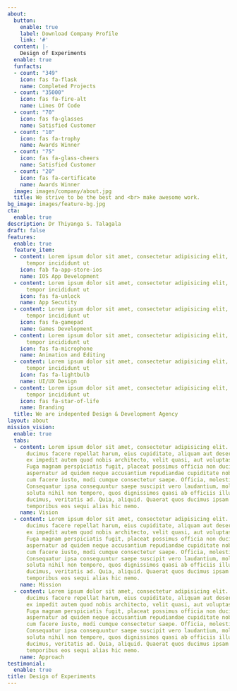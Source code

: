 ```yaml
---
about:
  button:
    enable: true
    label: Download Company Profile
    link: '#'
  content: |-
    Design of Experiments
  enable: true
  funfacts:
  - count: "349"
    icon: fas fa-flask
    name: Completed Projects
  - count: "35000"
    icon: fas fa-fire-alt
    name: Lines Of Code
  - count: "70"
    icon: fas fa-glasses
    name: Satisfied Customer
  - count: "10"
    icon: fas fa-trophy
    name: Awards Winner
  - count: "75"
    icon: fas fa-glass-cheers
    name: Satisfied Customer
  - count: "20"
    icon: fas fa-certificate
    name: Awards Winner
  image: images/company/about.jpg
  title: We strive to be the best and <br> make awesome work.
bg_image: images/feature-bg.jpg
cta:
  enable: true
description: Dr Thiyanga S. Talagala
draft: false
features:
  enable: true
  feature_item:
  - content: Lorem ipsum dolor sit amet, consectetur adipisicing elit, sed do eiusmod
      tempor incididunt ut
    icon: fab fa-app-store-ios
    name: IOS App Development
  - content: Lorem ipsum dolor sit amet, consectetur adipisicing elit, sed do eiusmod
      tempor incididunt ut
    icon: fas fa-unlock
    name: App Secutity
  - content: Lorem ipsum dolor sit amet, consectetur adipisicing elit, sed do eiusmod
      tempor incididunt ut
    icon: fas fa-gamepad
    name: Games Development
  - content: Lorem ipsum dolor sit amet, consectetur adipisicing elit, sed do eiusmod
      tempor incididunt ut
    icon: fas fa-microphone
    name: Animation and Editing
  - content: Lorem ipsum dolor sit amet, consectetur adipisicing elit, sed do eiusmod
      tempor incididunt ut
    icon: fas fa-lightbulb
    name: UI/UX Design
  - content: Lorem ipsum dolor sit amet, consectetur adipisicing elit, sed do eiusmod
      tempor incididunt ut
    icon: fas fa-star-of-life
    name: Branding
  title: We are indepented Design & Development Agency
layout: about
mission_vision:
  enable: true
  tabs:
  - content: Lorem ipsum dolor sit amet, consectetur adipisicing elit. Inventore nobis
      ducimus facere repellat harum, eius cupiditate, aliquam aut deserunt. Nemo illo
      ex impedit autem quod nobis architecto, velit quasi, aut voluptas porro natus.
      Fuga magnam perspiciatis fugit, placeat possimus officia non ducimus voluptatum
      aspernatur ad quidem neque accusantium repudiandae cupiditate nobis corporis,
      cum facere iusto, modi cumque consectetur saepe. Officia, molestiae tempore!
      Consequatur ipsa consequuntur saepe suscipit vero laudantium, mollitia, quaerat
      soluta nihil non tempore, quos dignissimos quasi ab officiis illum numquam quibusdam
      ducimus, veritatis ad. Quia, aliquid. Quaerat quos ducimus ipsam amet minus
      temporibus eos sequi alias hic nemo.
    name: Vision
  - content: Lorem ipsum dolor sit amet, consectetur adipisicing elit. Inventore nobis
      ducimus facere repellat harum, eius cupiditate, aliquam aut deserunt. Nemo illo
      ex impedit autem quod nobis architecto, velit quasi, aut voluptas porro natus.
      Fuga magnam perspiciatis fugit, placeat possimus officia non ducimus voluptatum
      aspernatur ad quidem neque accusantium repudiandae cupiditate nobis corporis,
      cum facere iusto, modi cumque consectetur saepe. Officia, molestiae tempore!
      Consequatur ipsa consequuntur saepe suscipit vero laudantium, mollitia, quaerat
      soluta nihil non tempore, quos dignissimos quasi ab officiis illum numquam quibusdam
      ducimus, veritatis ad. Quia, aliquid. Quaerat quos ducimus ipsam amet minus
      temporibus eos sequi alias hic nemo.
    name: Mission
  - content: Lorem ipsum dolor sit amet, consectetur adipisicing elit. Inventore nobis
      ducimus facere repellat harum, eius cupiditate, aliquam aut deserunt. Nemo illo
      ex impedit autem quod nobis architecto, velit quasi, aut voluptas porro natus.
      Fuga magnam perspiciatis fugit, placeat possimus officia non ducimus voluptatum
      aspernatur ad quidem neque accusantium repudiandae cupiditate nobis corporis,
      cum facere iusto, modi cumque consectetur saepe. Officia, molestiae tempore!
      Consequatur ipsa consequuntur saepe suscipit vero laudantium, mollitia, quaerat
      soluta nihil non tempore, quos dignissimos quasi ab officiis illum numquam quibusdam
      ducimus, veritatis ad. Quia, aliquid. Quaerat quos ducimus ipsam amet minus
      temporibus eos sequi alias hic nemo.
    name: Approach
testimonial:
  enable: true
title: Design of Experiments
---
```


